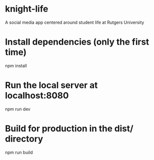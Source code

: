 # knight-life

A social media app centered around student life at Rutgers University

# Install dependencies (only the first time)
npm install

# Run the local server at localhost:8080
npm run dev

# Build for production in the dist/ directory
npm run build
